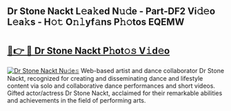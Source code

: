 ## Dr Stone Nackt L𝚎a𝚔ed N𝚞𝚍e - Part-DF2 Vi𝚍𝚎o L𝚎a𝚔s - H𝚘𝚝 O𝚗𝚕yf𝚊ns P𝚑𝚘tos EQEMW

# <h2><a href="http://kf989l.oniu.top/?m=Dr+Stone+Nackt">🔗👉 🔴 Dr Stone Nackt P𝚑ot𝚘𝚜 V𝚒d𝚎o</a></h2>

[![Dr Stone Nackt Nu𝚍e𝚜](https://i.imgur.com/0qMVB7G.gif)](http://kf989l.oniu.top/?m=Dr+Stone+Nackt)
Web-based artist and dance collaborator Dr Stone Nackt, recognized for creating and disseminating dance and lifestyle content via solo and collaborative dance performances and short videos. Gifted actor/actress Dr Stone Nackt, acclaimed for their remarkable abilities and achievements in the field of performing arts.  
